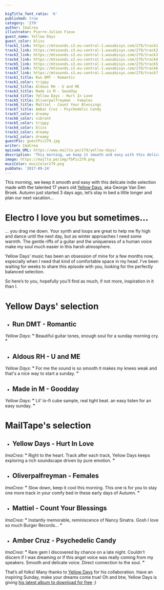 ```yaml
---

bigTitle_font_ratio: '6'
published: true
category: '279'
author: ImaCrea
illustrator: Pierre-Julien Fieux
guest_name: Yellow Days
guest_color: bliss
track1_link: https://mtsounds.s3.eu-central-1.wasabisys.com/279/track1.mp3
track2_link: https://mtsounds.s3.eu-central-1.wasabisys.com/279/track2.mp3
track3_link: https://mtsounds.s3.eu-central-1.wasabisys.com/279/track3.mp3
track4_link: https://mtsounds.s3.eu-central-1.wasabisys.com/279/track4.mp3
track5_link: https://mtsounds.s3.eu-central-1.wasabisys.com/279/track5.mp3
track6_link: https://mtsounds.s3.eu-central-1.wasabisys.com/279/track6.mp3
track7_link: https://mtsounds.s3.eu-central-1.wasabisys.com/279/track7.mp3
track1_title: Run DMT - Romantic
track1_color: trippy
track2_title: Aldous RH - U and ME
track3_title: Made in M - Goodday
track4_title: Yellow Days - Hurt In Love
track5_title: Oliverpalfreyman - Females
track6_title: Mattiel - Count Your Blessings
track7_title: Ambar Cruz - Psychedelic Candy
track7_color: dreamy
track6_color: vibrant
track5_color: trippy
track4_color: bliss
track3_color: dreamy
track2_color: dreamy
guestPic: guestPic279.jpg
writer: ImaCrea
episode_URL: https://www.mailta.pe/279/yellow-days/
description: 'This morning, we keep it smooth and easy with this delicate indie selection made with the talented 17 years old Yellow Days, aka George Van Den Broek. Autumn just started 3 days ago, let’s stay in bed a little longer and plan our next vacation... '
image: https://mailta.pe/img/fbPic279.png
musiColor: musiColor279.png
pubDate: '2017-09-24'
---
```

This morning, we keep it smooth and easy with this delicate indie selection made with the talented 17 years old [Yellow Days](https://soundcloud.com/yellow-days), aka George Van Den Broek. Autumn just started 3 days ago, let’s stay in bed a little longer and plan our next vacation... 

# Electro I love you but sometimes...
... you drag me down. Your synth and loops are great to help me fly high and dance until the next day, but as winter approaches I need some warmth. The gentle riffs of a guitar and the uniqueness of a human voice make my soul much easier in this harsh atmosphere.

Yellow Days’ music has been an obsession of mine for a few months now, especially when I need that kind of comfortable space in my head. I’ve been waiting for weeks to share this episode with you, looking for the perfectly balanced selection.

So here’s to you, hopefully you’ll find as much, if not more, inspiration in it than I.

# **Yellow Days' selection**

+ ## Run DMT - Romantic
_Yellow Days_: **"** Beautiful guitar tones, enough soul for a sunday morning cry. **"** 

+ ## Aldous RH - U and ME
_Yellow Days_: **"** For me the sound is so smooth it makes my knees weak and that's a nice way to start a sunday. **"** 

+ ## Made in M - Goodday
_Yellow Days_: **"** Lil' lo-fi cube sample, real tight beat. an easy listen for an easy sunday. **"** 


# MailTape's selection

+ ## Yellow Days - Hurt In Love
_ImaCrea_: **"** Right to the heart. Track after each track, Yellow Days keeps exploring a rich soundscape driven by pure emotion. **"**   

+ ## Oliverpalfreyman - Females
_ImaCrea_: **"** Slow down, keep it cool this morning. This one is for you to stay one more track in your comfy bed in these early days of Autumn. **"** 

+ ## Mattiel - Count Your Blessings
_ImaCrea_: **"** Instantly memorable, reminiscence of Nancy Sinatra. Gosh I love so much Burger Records... **"** 

+ ## Amber Cruz - Psychedelic Candy
_ImaCrea_: **"** Rare gem I discovered by chance on a late night. Couldn't discern if I was dreaming or if this angel voice was really coming from my speakers. Smooth and delicate voice. Direct connection to the soul. **"** 


That’s all folks! Many thanks to [Yellow Days](https://soundcloud.com/yellow-days) for his collaboration. Have an inspiring Sunday, make your dreams come true! Oh and btw, Yellow Days is giving [his latest album to download for free](http://www.yellowdayss.com) ;)
